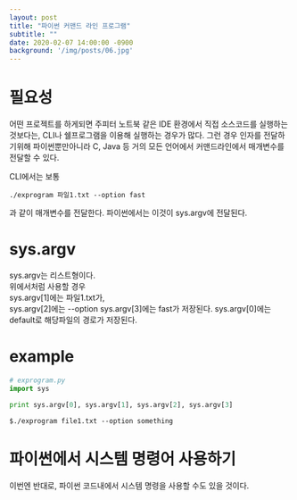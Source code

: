 ```yaml
---
layout: post
title: "파이썬 커맨드 라인 프로그램"
subtitle: ""
date: 2020-02-07 14:00:00 -0900
background: '/img/posts/06.jpg'
---
```



# 필요성
 어떤 프로젝트를 하게되면 주피터 노트북 같은 IDE 환경에서 직접 소스코드를
  실행하는 것보다는, CLI나  쉘프로그램을 이용해 실행하는 경우가 많다. 그런 경우 인자를 전달하기위해
  파이썬뿐만아니라 C, Java 등 거의 모든 언어에서 커맨드라인에서 매개변수를 전달할 수 있다.

  CLI에서는 보통  
  ``` 
  ./exprogram 파일1.txt --option fast
  ```  
  과 같이 매개변수를 전달한다.
  파이썬에서는 이것이 sys.argv에 전달된다.
  
# sys.argv 
sys.argv는  리스트형이다.  
 위에서처럼 사용할 경우  
 sys.argv[1]에는 파일1.txt가,  
 sys.argv[2]에는 --option
 sys.argv[3]에는 fast가 저장된다.
 sys.argv[0]에는 default로 해당파일의 경로가 저장된다.  

# example
``` python
# exprogram.py
import sys

print sys.argv[0], sys.argv[1], sys.argv[2], sys.argv[3]
```

```
$./exprogram file1.txt --option something
```


# 파이썬에서 시스템 명령어 사용하기
이번엔 반대로, 파이썬 코드내에서 시스템 명령을 사용할 수도 있을 것이다.


